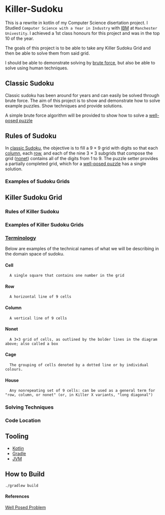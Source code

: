 # Killer-Sudoku

This is a rewrite in kotlin of my Computer Science disertation project. I Studied `Computer Science with a Year in Industry` with [IBM](https://www.ibm.com) at `Manchester Univestity`. I achieved a 1st class honours for this project and was in the top 10 of the year.

The goals of this project is to be able to take any Killer Sudoku Grid and then be able to solve them from said grid.

I should be able to demonstrate solving by [brute force][5], but also be able to solve using human techniques.

## Classic Sudoku
Classic sudoku has been around for years and can easily be solved through brute force. The aim of this project is to show and demonstrate how to solve example puzzles. Show techniques and provide solutions.

A simple brute force algorithm will be provided to show how to solve a [well-posed puzzle][1]

## Rules of Sudoku
In [classic Sudoku](#Classic-Sudoko), the objective is to fill a 9 × 9 grid with digits so that each [column](#Column), each [row](#Row), and each of the nine 3 × 3 subgrids that compose the grid ([nonet](#Nonet)) contains all of the digits from 1 to 9. The puzzle setter provides a partially completed grid, which for a [well-posed puzzle][1] has a single solution.

### Examples of Sudoku Grids

## Killer Sudoku Grid

### Rules of Killer Sudoku

### Examples of Killer Sudoku Grids

### [Terminology](https://en.wikipedia.org/wiki/Glossary_of_Sudoku)

Below are examples of the technical names of what we will be describing in the domain space of sudoku.

#### Cell

      A single square that contains one number in the grid

#### Row

      A horizontal line of 9 cells

#### Column

      A vertical line of 9 cells

#### Nonet

      A 3×3 grid of cells, as outlined by the bolder lines in the diagram above; also called a box

####  Cage

      The grouping of cells denoted by a dotted line or by individual colours.

#### House 

      Any nonrepeating set of 9 cells: can be used as a general term for "row, column, or nonet" (or, in Killer X variants, "long diagonal")

### Solving Techniques

### Code Location

## Tooling
* [Kotlin][2]
* [Gradle][3]
* [JVM][4]

## How to Build

`./gradlew build`

#### References
[Well Posed Problem][1]


[1]: https://en.wikipedia.org/wiki/Well-posed_problem
[2]: https://kotlinlang.org/
[3]: https://gradle.org/
[4]: https://www.oracle.com/java/technologies/downloads/
[5]: https://en.wikipedia.org/wiki/Brute-force_search